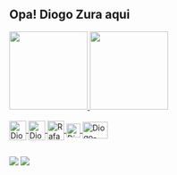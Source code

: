 ## Opa! Diogo Zura aqui 
 <div>
  <a href="https://github.com/diogozura">
  <img height="140em" src="https://github-readme-stats.vercel.app/api?username=diogozura&show_icons=true&theme=dracula&include_all_commits=true&count_private=true"/>
  <img height="140em" src="https://github-readme-stats.vercel.app/api/top-langs/?username=diogozura&layout=compact&langs_count=8&theme=dracula"/>
<div>
 <div style="display: inline_block"><br>
  <img align="center" alt="Diogo-Js" height="35" width="30" src="https://user-images.githubusercontent.com/65250673/116878996-76e5ac80-abf6-11eb-8a2c-5cb9362169c6.png">
  <img align="center" alt="Diogo-HTML" height="35" width="30" src="https://user-images.githubusercontent.com/65250673/116878234-726cc400-abf5-11eb-82a7-d6615cfe4dd7.png">
  <img align="center" alt="Rafa-CSS" height="35" width="30" src="https://user-images.githubusercontent.com/65250673/116878300-89abb180-abf5-11eb-8210-7ab2cf7ec2ec.png">
  <img align="center" alt="Diogo-React" height="25" width="25" src="https://user-images.githubusercontent.com/65250673/116878887-54ec2a00-abf6-11eb-8082-dfa8861de4a9.png">
  <img align="center" alt="Diogo-django" height="30" width="45" src="https://user-images.githubusercontent.com/65250673/116879306-e65b9c00-abf6-11eb-8b4e-9ed94f62fceb.jpg">
</div>
 
##

<div>
  <a href = "mailto: contatorafaballerini@gmail.com"><img src="https://img.shields.io/badge/-Gmail-%23EA4335?style=for-the-badge&logo=gmail&logoColor=white" target="_blank"></a>
  <a href="https://www.linkedin.com/in/rafaella-ballerini-45875016a" target="_blank"><img src="https://img.shields.io/badge/-LinkedIn-%230077B5?style=for-the-badge&logo=linkedin&logoColor=white" target="_blank"></a>
</div>
